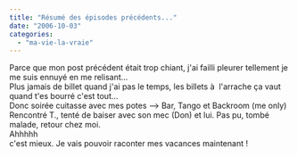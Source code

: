 ```yaml
---
title: "Résumé des épisodes précédents..."
date: "2006-10-03"
categories: 
  - "ma-vie-la-vraie"
---
```


  
Parce que mon post précédent était trop chiant, j'ai failli pleurer tellement je me suis ennuyé en me relisant...  
Plus jamais de billet quand j'ai pas le temps, les billets à  l'arrache ça vaut quand t'es bourré c'est tout...  
Donc soirée cuitasse avec mes potes --> Bar, Tango et Backroom (me only)  
Rencontré T., tenté de baiser avec son mec (Don) et lui. Pas pu, tombé malade, retour chez moi.  
Ahhhhh  
c'est mieux. Je vais pouvoir raconter mes vacances maintenant !
